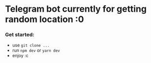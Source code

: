 # Telegram bot currently for getting random location :0

### Get started:

- use `git clone ...`
- run `npm dev` or `yarn dev`
- enjoy :c